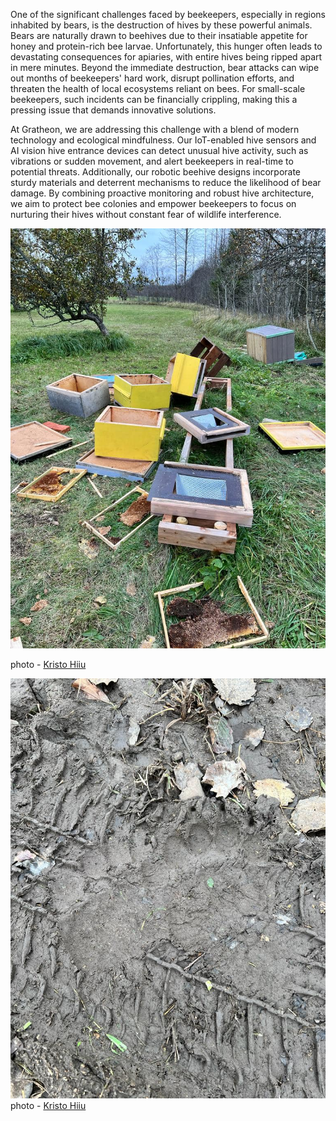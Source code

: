 One of the significant challenges faced by beekeepers, especially in regions inhabited by bears, is the destruction of hives by these powerful animals. Bears are naturally drawn to beehives due to their insatiable appetite for honey and protein-rich bee larvae. Unfortunately, this hunger often leads to devastating consequences for apiaries, with entire hives being ripped apart in mere minutes. Beyond the immediate destruction, bear attacks can wipe out months of beekeepers' hard work, disrupt pollination efforts, and threaten the health of local ecosystems reliant on bees. For small-scale beekeepers, such incidents can be financially crippling, making this a pressing issue that demands innovative solutions.

At Gratheon, we are addressing this challenge with a blend of modern technology and ecological mindfulness. Our IoT-enabled hive sensors and AI vision hive entrance devices can detect unusual hive activity, such as vibrations or sudden movement, and alert beekeepers in real-time to potential threats. Additionally, our robotic beehive designs incorporate sturdy materials and deterrent mechanisms to reduce the likelihood of bear damage. By combining proactive monitoring and robust hive architecture, we aim to protect bee colonies and empower beekeepers to focus on nurturing their hives without constant fear of wildlife interference.


![](../img/396936600_1790463728047842_2700506079401733521_n.jpg)

photo - [Kristo Hiiu](https://www.facebook.com/groups/108065015894483/user/100012526968833/?__cft__[0]=AZX7fuPj287Ey5NUgGC2KGvmjI0c5VauYoXa120HPUbyoWAdc7gBe0kp0KmQ740ohZS1GKfftyOusItALgpxnWlh4eyUrR-GP-x-6InFjg68VSG7Gvp9HOs2ddxfJH1Pkv1XtJSAjBnZErFTV8aTZBVs5ozfoKkTpu3NL9prtSpZJGNjOYEkNZSEfTmw8QrPcxE&__tn__=%2CP-R)



![](../img/396714609_1790463771381171_6376395098469256205_n.jpg)photo - [Kristo Hiiu](https://www.facebook.com/groups/108065015894483/user/100012526968833/?__cft__[0]=AZX7fuPj287Ey5NUgGC2KGvmjI0c5VauYoXa120HPUbyoWAdc7gBe0kp0KmQ740ohZS1GKfftyOusItALgpxnWlh4eyUrR-GP-x-6InFjg68VSG7Gvp9HOs2ddxfJH1Pkv1XtJSAjBnZErFTV8aTZBVs5ozfoKkTpu3NL9prtSpZJGNjOYEkNZSEfTmw8QrPcxE&__tn__=%2CP-R)